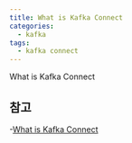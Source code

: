 ```yaml
---
title: What is Kafka Connect
categories:
  - kafka
tags: 
  - kafka connect
---
```


What is Kafka Connect

## 참고
-[What is Kafka Connect](https://dev.to/dunithdanushka/what-is-kafka-connect-3eae)